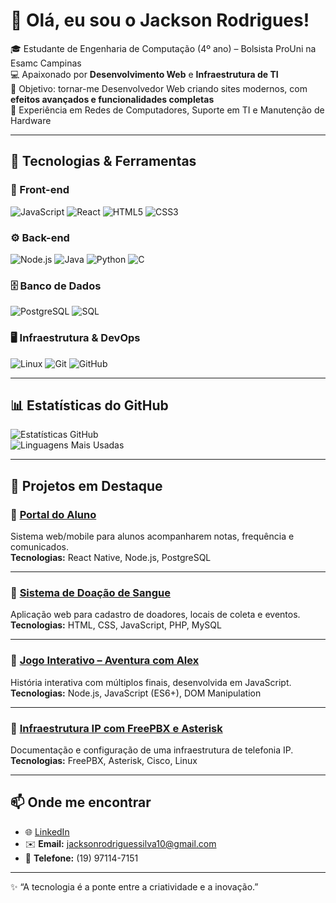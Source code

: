 # 👋 Olá, eu sou o Jackson Rodrigues!

🎓 Estudante de Engenharia de Computação (4º ano) – Bolsista ProUni na Esamc Campinas  
💻 Apaixonado por **Desenvolvimento Web** e **Infraestrutura de TI**  
🚀 Objetivo: tornar-me Desenvolvedor Web criando sites modernos, com **efeitos avançados e funcionalidades completas**  
🔧 Experiência em Redes de Computadores, Suporte em TI e Manutenção de Hardware  

---

## 🚀 Tecnologias & Ferramentas

### 🎨 Front-end
![JavaScript](https://img.shields.io/badge/JavaScript-F7DF1E?style=for-the-badge&logo=javascript&logoColor=black)
![React](https://img.shields.io/badge/React-20232A?style=for-the-badge&logo=react&logoColor=61DAFB)
![HTML5](https://img.shields.io/badge/HTML5-E34F26?style=for-the-badge&logo=html5&logoColor=white)
![CSS3](https://img.shields.io/badge/CSS3-1572B6?style=for-the-badge&logo=css3&logoColor=white)

### ⚙️ Back-end
![Node.js](https://img.shields.io/badge/Node.js-43853D?style=for-the-badge&logo=node.js&logoColor=white)
![Java](https://img.shields.io/badge/Java-ED8B00?style=for-the-badge&logo=openjdk&logoColor=white)
![Python](https://img.shields.io/badge/Python-3776AB?style=for-the-badge&logo=python&logoColor=white)
![C](https://img.shields.io/badge/C-00599C?style=for-the-badge&logo=c&logoColor=white)


### 🗄️ Banco de Dados
![PostgreSQL](https://img.shields.io/badge/PostgreSQL-316192?style=for-the-badge&logo=postgresql&logoColor=white)
![SQL](https://img.shields.io/badge/SQL-025E8C?style=for-the-badge&logo=database&logoColor=white)

### 🖥️ Infraestrutura & DevOps
![Linux](https://img.shields.io/badge/Linux-FCC624?style=for-the-badge&logo=linux&logoColor=black)
![Git](https://img.shields.io/badge/Git-F05032?style=for-the-badge&logo=git&logoColor=white)
![GitHub](https://img.shields.io/badge/GitHub-181717?style=for-the-badge&logo=github&logoColor=white)

---

## 📊 Estatísticas do GitHub
![Estatísticas GitHub](https://github-readme-stats.vercel.app/api?username=JacksonRodrigues&show_icons=true&theme=radical)  
![Linguagens Mais Usadas](https://github-readme-stats.vercel.app/api/top-langs/?username=JacksonRodrigues&layout=compact&theme=radical)

---

## 📌 Projetos em Destaque

### 🔹 [Portal do Aluno](https://github.com/JacksonRodrigues/portal-aluno)  
Sistema web/mobile para alunos acompanharem notas, frequência e comunicados.  
**Tecnologias:** React Native, Node.js, PostgreSQL  

---

### 🔹 [Sistema de Doação de Sangue](https://github.com/JacksonRodrigues/doacao-sangue)  
Aplicação web para cadastro de doadores, locais de coleta e eventos.  
**Tecnologias:** HTML, CSS, JavaScript, PHP, MySQL  

---

### 🔹 [Jogo Interativo – Aventura com Alex](https://github.com/JacksonRodrigues/jogo-aventura)  
História interativa com múltiplos finais, desenvolvida em JavaScript.  
**Tecnologias:** Node.js, JavaScript (ES6+), DOM Manipulation  

---

### 🔹 [Infraestrutura IP com FreePBX e Asterisk](https://github.com/JacksonRodrigues/infra-voip)  
Documentação e configuração de uma infraestrutura de telefonia IP.  
**Tecnologias:** FreePBX, Asterisk, Cisco, Linux  

---

## 📫 Onde me encontrar
- 🌐 [LinkedIn](https://linkedin.com/in/jackson-rodrigues)  
- ✉️ **Email:** jacksonrodriguessilva10@gmail.com  
- 📱 **Telefone:** (19) 97114-7151  

---

✨ “A tecnologia é a ponte entre a criatividade e a inovação.”  

